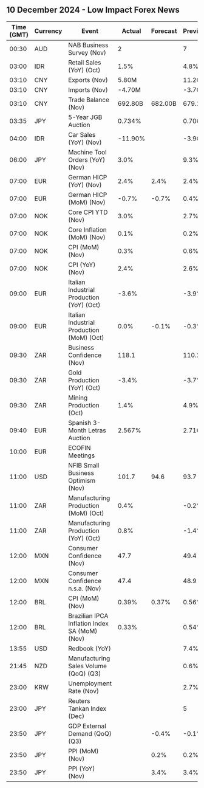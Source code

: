 ## 10 December 2024 - Low Impact Forex News

| Time (GMT) | Currency | Event | Actual | Forecast | Previous |
|------|----------|-------|--------|----------|----------|
| 00:30 | AUD | NAB Business Survey (Nov) | 2 |  | 7 |
| 03:00 | IDR | Retail Sales (YoY) (Oct) | 1.5% |  | 4.8% |
| 03:10 | CNY | Exports (Nov) | 5.80M |  | 11.20M |
| 03:10 | CNY | Imports (Nov) | -4.70M |  | -3.70M |
| 03:10 | CNY | Trade Balance (Nov) | 692.80B | 682.00B | 679.10B |
| 03:35 | JPY | 5-Year JGB Auction | 0.734% |  | 0.706% |
| 04:00 | IDR | Car Sales (YoY) (Nov) | -11.90% |  | -3.90% |
| 06:00 | JPY | Machine Tool Orders (YoY) (Nov) | 3.0% |  | 9.3% |
| 07:00 | EUR | German HICP (YoY) (Nov) | 2.4% | 2.4% | 2.4% |
| 07:00 | EUR | German HICP (MoM) (Nov) | -0.7% | -0.7% | 0.4% |
| 07:00 | NOK | Core CPI YTD (Nov) | 3.0% |  | 2.7% |
| 07:00 | NOK | Core Inflation (MoM) (Nov) | 0.1% |  | 0.2% |
| 07:00 | NOK | CPI (MoM) (Nov) | 0.3% |  | 0.6% |
| 07:00 | NOK | CPI (YoY) (Nov) | 2.4% |  | 2.6% |
| 09:00 | EUR | Italian Industrial Production (YoY) (Oct) | -3.6% |  | -3.9% |
| 09:00 | EUR | Italian Industrial Production (MoM) (Oct) | 0.0% | -0.1% | -0.3% |
| 09:30 | ZAR | Business Confidence (Nov) | 118.1 |  | 110.2 |
| 09:30 | ZAR | Gold Production (YoY) (Oct) | -3.4% |  | -3.7% |
| 09:30 | ZAR | Mining Production (Oct) | 1.4% |  | 4.9% |
| 09:40 | EUR | Spanish 3-Month Letras Auction | 2.567% |  | 2.716% |
| 10:00 | EUR | ECOFIN Meetings |  |  |  |
| 11:00 | USD | NFIB Small Business Optimism (Nov) | 101.7 | 94.6 | 93.7 |
| 11:00 | ZAR | Manufacturing Production (MoM) (Oct) | 0.4% |  | -0.2% |
| 11:00 | ZAR | Manufacturing Production (YoY) (Oct) | 0.8% |  | -1.4% |
| 12:00 | MXN | Consumer Confidence (Nov) | 47.7 |  | 49.4 |
| 12:00 | MXN | Consumer Confidence n.s.a. (Nov) | 47.4 |  | 48.9 |
| 12:00 | BRL | CPI (MoM) (Nov) | 0.39% | 0.37% | 0.56% |
| 12:00 | BRL | Brazilian IPCA Inflation Index SA (MoM) (Nov) | 0.33% |  | 0.54% |
| 13:55 | USD | Redbook (YoY) |  |  | 7.4% |
| 21:45 | NZD | Manufacturing Sales Volume (QoQ) (Q3) |  |  | 0.6% |
| 23:00 | KRW | Unemployment Rate (Nov) |  |  | 2.7% |
| 23:00 | JPY | Reuters Tankan Index (Dec) |  |  | 5 |
| 23:50 | JPY | GDP External Demand (QoQ) (Q3) |  | -0.4% | -0.1% |
| 23:50 | JPY | PPI (MoM) (Nov) |  | 0.2% | 0.2% |
| 23:50 | JPY | PPI (YoY) (Nov) |  | 3.4% | 3.4% |
